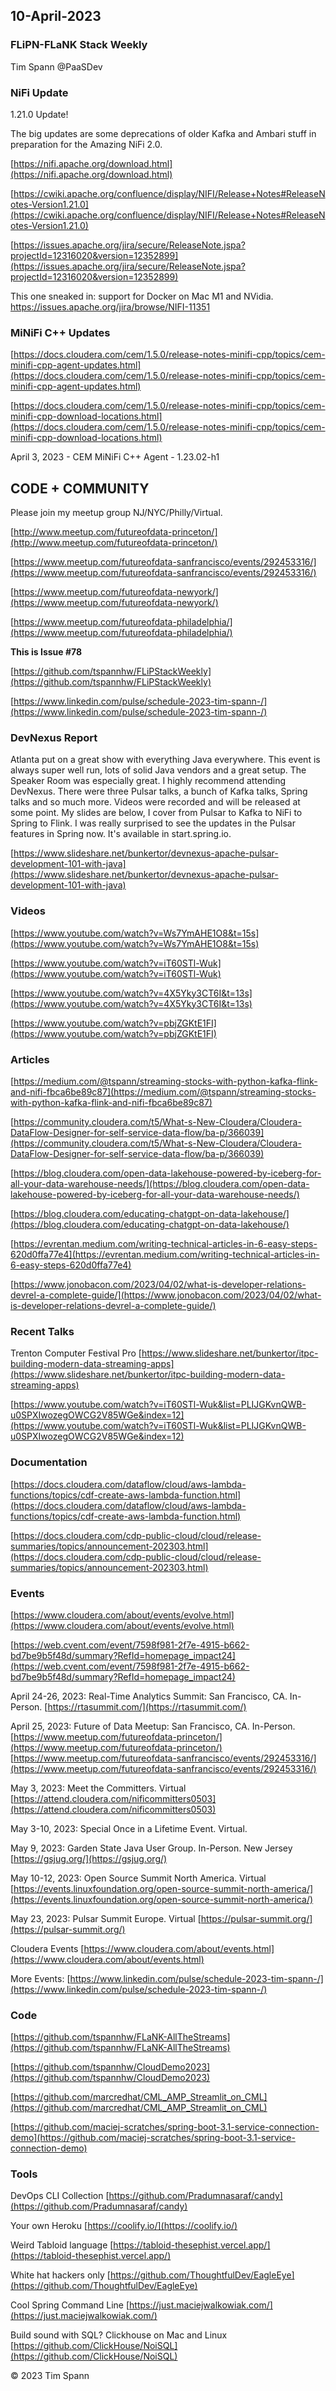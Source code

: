 ## 10-April-2023

### FLiPN-FLaNK Stack Weekly

Tim Spann @PaaSDev

### NiFi Update

1.21.0 Update!  

The big updates are some deprecations of older Kafka and Ambari stuff in preparation for the Amazing NiFi 2.0.

[https://nifi.apache.org/download.html](https://nifi.apache.org/download.html)

[https://cwiki.apache.org/confluence/display/NIFI/Release+Notes#ReleaseNotes-Version1.21.0](https://cwiki.apache.org/confluence/display/NIFI/Release+Notes#ReleaseNotes-Version1.21.0)

[https://issues.apache.org/jira/secure/ReleaseNote.jspa?projectId=12316020&version=12352899](https://issues.apache.org/jira/secure/ReleaseNote.jspa?projectId=12316020&version=12352899)

This one sneaked in:   support for Docker on Mac M1 and NVidia.   https://issues.apache.org/jira/browse/NIFI-11351



### MiNiFi C++ Updates

[https://docs.cloudera.com/cem/1.5.0/release-notes-minifi-cpp/topics/cem-minifi-cpp-agent-updates.html](https://docs.cloudera.com/cem/1.5.0/release-notes-minifi-cpp/topics/cem-minifi-cpp-agent-updates.html)

[https://docs.cloudera.com/cem/1.5.0/release-notes-minifi-cpp/topics/cem-minifi-cpp-download-locations.html](https://docs.cloudera.com/cem/1.5.0/release-notes-minifi-cpp/topics/cem-minifi-cpp-download-locations.html)

April 3, 2023 - CEM MiNiFi C++ Agent - 1.23.02-h1



## CODE + COMMUNITY


Please join my meetup group NJ/NYC/Philly/Virtual. 

[http://www.meetup.com/futureofdata-princeton/](http://www.meetup.com/futureofdata-princeton/)

[https://www.meetup.com/futureofdata-sanfrancisco/events/292453316/](https://www.meetup.com/futureofdata-sanfrancisco/events/292453316/)

[https://www.meetup.com/futureofdata-newyork/](https://www.meetup.com/futureofdata-newyork/)

[https://www.meetup.com/futureofdata-philadelphia/](https://www.meetup.com/futureofdata-philadelphia/)


**This is Issue #78**

[https://github.com/tspannhw/FLiPStackWeekly](https://github.com/tspannhw/FLiPStackWeekly)

[https://www.linkedin.com/pulse/schedule-2023-tim-spann-/](https://www.linkedin.com/pulse/schedule-2023-tim-spann-/)


### DevNexus Report

Atlanta put on a great show with everything Java everywhere.    This event is always super well run, lots of solid Java vendors and a great setup.   The Speaker Room was especially great.   I highly recommend attending DevNexus.   There were three Pulsar talks, a bunch of Kafka talks, Spring talks and so much more.   Videos were recorded and will be released at some point.   My slides are below, I cover from Pulsar to Kafka to NiFi to Spring to Flink.   I was really surprised to see the updates in the Pulsar features in Spring now.   It's available in start.spring.io.

[https://www.slideshare.net/bunkertor/devnexus-apache-pulsar-development-101-with-java](https://www.slideshare.net/bunkertor/devnexus-apache-pulsar-development-101-with-java)



### Videos

[https://www.youtube.com/watch?v=Ws7YmAHE1O8&t=15s](https://www.youtube.com/watch?v=Ws7YmAHE1O8&t=15s)

[https://www.youtube.com/watch?v=iT60STl-Wuk](https://www.youtube.com/watch?v=iT60STl-Wuk)

[https://www.youtube.com/watch?v=4X5Yky3CT6I&t=13s](https://www.youtube.com/watch?v=4X5Yky3CT6I&t=13s)

[https://www.youtube.com/watch?v=pbjZGKtE1FI](https://www.youtube.com/watch?v=pbjZGKtE1FI)




### Articles

[https://medium.com/@tspann/streaming-stocks-with-python-kafka-flink-and-nifi-fbca6be89c87](https://medium.com/@tspann/streaming-stocks-with-python-kafka-flink-and-nifi-fbca6be89c87)

[https://community.cloudera.com/t5/What-s-New-Cloudera/Cloudera-DataFlow-Designer-for-self-service-data-flow/ba-p/366039](https://community.cloudera.com/t5/What-s-New-Cloudera/Cloudera-DataFlow-Designer-for-self-service-data-flow/ba-p/366039)

[https://blog.cloudera.com/open-data-lakehouse-powered-by-iceberg-for-all-your-data-warehouse-needs/](https://blog.cloudera.com/open-data-lakehouse-powered-by-iceberg-for-all-your-data-warehouse-needs/)

[https://blog.cloudera.com/educating-chatgpt-on-data-lakehouse/](https://blog.cloudera.com/educating-chatgpt-on-data-lakehouse/)

[https://evrentan.medium.com/writing-technical-articles-in-6-easy-steps-620d0ffa77e4](https://evrentan.medium.com/writing-technical-articles-in-6-easy-steps-620d0ffa77e4)

[https://www.jonobacon.com/2023/04/02/what-is-developer-relations-devrel-a-complete-guide/](https://www.jonobacon.com/2023/04/02/what-is-developer-relations-devrel-a-complete-guide/)



### Recent Talks


Trenton Computer Festival Pro
[https://www.slideshare.net/bunkertor/itpc-building-modern-data-streaming-apps](https://www.slideshare.net/bunkertor/itpc-building-modern-data-streaming-apps)

[https://www.youtube.com/watch?v=iT60STl-Wuk&list=PLIJGKvnQWB-u0SPXIwozegOWCG2V85WGe&index=12](https://www.youtube.com/watch?v=iT60STl-Wuk&list=PLIJGKvnQWB-u0SPXIwozegOWCG2V85WGe&index=12)



### Documentation


[https://docs.cloudera.com/dataflow/cloud/aws-lambda-functions/topics/cdf-create-aws-lambda-function.html](https://docs.cloudera.com/dataflow/cloud/aws-lambda-functions/topics/cdf-create-aws-lambda-function.html)

[https://docs.cloudera.com/cdp-public-cloud/cloud/release-summaries/topics/announcement-202303.html](https://docs.cloudera.com/cdp-public-cloud/cloud/release-summaries/topics/announcement-202303.html)



### Events


[https://www.cloudera.com/about/events/evolve.html](https://www.cloudera.com/about/events/evolve.html)

[https://web.cvent.com/event/7598f981-2f7e-4915-b662-bd7be9b5f48d/summary?RefId=homepage_impact24](https://web.cvent.com/event/7598f981-2f7e-4915-b662-bd7be9b5f48d/summary?RefId=homepage_impact24)

April 24-26, 2023: Real-Time Analytics Summit:  San Francisco, CA. In-Person.
[https://rtasummit.com/](https://rtasummit.com/)

April 25, 2023:   Future of Data Meetup:   San Francisco, CA. In-Person.
[https://www.meetup.com/futureofdata-princeton/](https://www.meetup.com/futureofdata-princeton/)
[https://www.meetup.com/futureofdata-sanfrancisco/events/292453316/](https://www.meetup.com/futureofdata-sanfrancisco/events/292453316/)

May 3, 2023:   Meet the Committers.  Virtual
[https://attend.cloudera.com/nificommitters0503](https://attend.cloudera.com/nificommitters0503)

May 3-10, 2023:   Special Once in a Lifetime Event. Virtual.

May 9, 2023:   Garden State Java User Group.   In-Person.   New Jersey
[https://gsjug.org/](https://gsjug.org/)

May 10-12, 2023:  Open Source Summit North America.   Virtual
[https://events.linuxfoundation.org/open-source-summit-north-america/](https://events.linuxfoundation.org/open-source-summit-north-america/)

May 23, 2023:  Pulsar Summit Europe. Virtual
[https://pulsar-summit.org/](https://pulsar-summit.org/)

Cloudera Events
[https://www.cloudera.com/about/events.html](https://www.cloudera.com/about/events.html)

More Events:
[https://www.linkedin.com/pulse/schedule-2023-tim-spann-/](https://www.linkedin.com/pulse/schedule-2023-tim-spann-/)




### Code



[https://github.com/tspannhw/FLaNK-AllTheStreams](https://github.com/tspannhw/FLaNK-AllTheStreams)

[https://github.com/tspannhw/CloudDemo2023](https://github.com/tspannhw/CloudDemo2023)

[https://github.com/marcredhat/CML_AMP_Streamlit_on_CML](https://github.com/marcredhat/CML_AMP_Streamlit_on_CML)

[https://github.com/maciej-scratches/spring-boot-3.1-service-connection-demo](https://github.com/maciej-scratches/spring-boot-3.1-service-connection-demo)


### Tools


DevOps CLI Collection [https://github.com/Pradumnasaraf/candy](https://github.com/Pradumnasaraf/candy)

Your own Heroku [https://coolify.io/](https://coolify.io/)

Weird Tabloid language [https://tabloid-thesephist.vercel.app/](https://tabloid-thesephist.vercel.app/)

White hat hackers only [https://github.com/ThoughtfulDev/EagleEye](https://github.com/ThoughtfulDev/EagleEye)

Cool Spring Command Line [https://just.maciejwalkowiak.com/](https://just.maciejwalkowiak.com/)

Build sound with SQL?   Clickhouse on Mac and Linux [https://github.com/ClickHouse/NoiSQL](https://github.com/ClickHouse/NoiSQL)


&copy; 2023 Tim Spann

